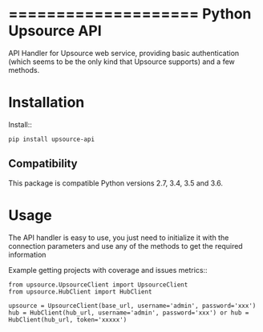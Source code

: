 ====================
Python Upsource API
====================

API Handler for Upsource web service, providing basic authentication (which
seems to be the only kind that Upsource supports) and a few methods.

Installation
============

Install::

    pip install upsource-api

Compatibility
-------------

This package is compatible Python versions 2.7, 3.4, 3.5 and 3.6.


Usage
=====

The API handler is easy to use, you just need to initialize it with the
connection parameters and use any of the methods to get the required information 

Example getting projects with coverage and issues metrics::

    from upsource.UpsourceClient import UpsourceClient
    from upsource.HubClient import HubClient

    upsource = UpsourceClient(base_url, username='admin', password='xxx')
    hub = HubClient(hub_url, username='admin', password='xxx') or hub = HubClient(hub_url, token='xxxxx')


